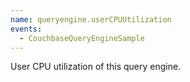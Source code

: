 ```yaml
---
name: queryengine.userCPUUtilization
events:
  - CouchbaseQueryEngineSample
---
```


User CPU utilization of this query engine.